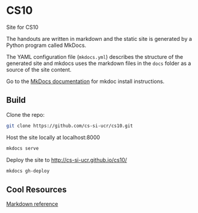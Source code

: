 # CS10
Site for CS10

The handouts are written in markdown and the static
site is generated by a Python program called MkDocs.

The YAML configuration file (`mkdocs.yml`) describes the 
structure of the generated site and mkdocs uses the 
markdown files in the `docs` folder as a source of the 
site content.

Go to the [MkDocs documentation](http://www.mkdocs.org/) for mkdoc install instructions.

Build
-----
Clone the repo:
```sh
git clone https://github.com/cs-si-ucr/cs10.git
```

Host the site locally at localhost:8000
```sh
mkdocs serve
```

Deploy the site to http://cs-si-ucr.github.io/cs10/
```sh
mkdocs gh-deploy
```

Cool Resources
--------------
[Markdown reference](https://github.com/adam-p/markdown-here/wiki/Markdown-Cheatsheet)


